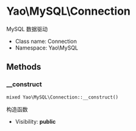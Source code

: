 Yao\MySQL\Connection
===============

MySQL 数据驱动




* Class name: Connection
* Namespace: Yao\MySQL







Methods
-------


### __construct

    mixed Yao\MySQL\Connection::__construct()

构造函数



* Visibility: **public**



